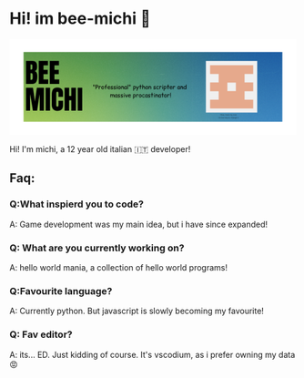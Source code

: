 # Hi! im bee-michi 👋

![alt text](https://github.com/bee-Michi/bee-Michi/blob/main/michi.png?raw=true)

Hi! I'm michi, a 12 year old italian 🇮🇹 developer!

## Faq:

### Q:What inspierd you to code?
A: Game development was my main idea, but i have since expanded!

### Q: What are you currently working on?
A: hello world mania, a collection of hello world programs!

### Q:Favourite language?
A: Currently python. But javascript is slowly becoming my favourite!

### Q: Fav editor?
A: its... ED. Just kidding of course. It's vscodium, as i prefer owning my data 😡
